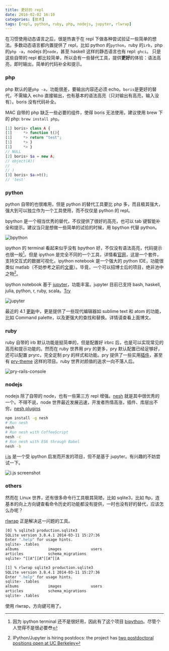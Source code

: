 ```yaml
---
title: 更好的 repl
date: 2016-02-02 16:10
categories: [技术]
tags: [repl, python, ruby, php, nodejs, jupyter, rlwrap]
---
```


在习惯使用动态语言之后，很是热衷于在 repl 下做各种尝试验证一些简单的想法。多数动态语言都内置提供了 repl，比如 python 的`python`，ruby 的`irb`，php 的`php -a`，nodejs 的`node`，甚至 haskell 这样的静态语言也有 repl: `ghci`。 只是这些自带的 repl 都比较简单，所以会有一些替代工具，提供**更好**的体验：语法高亮，即时输出，简单的代码补全和提示。

### php

php 默认的是`php -a`，功能很差，要输出内容还必须 echo。`boris`是更好的替代，不需输入 echo 直接输出，也有基本的语法高亮（只对输出有高亮，输入没有）。boris 没有代码补全。

MAC 自带的 php 缺乏一些必要的组件，使得 boris 无法使用，建议使用 brew 下的 php: `brew install php`。

```php
[1] boris> class A {
[1]     *> function t(){
[1]     *> return "test";
[1]     *> }
[1]     *> }
// NULL
[2] boris> $a = new A;
// object(A)(
//
// )
[3] boris> $a->t();
// 'test'
```

### python

python 自带的也很难用，但是 python 的替代工具要比 php 多，而且极其强大，强大到可以独立作为一个工具使用，而不仅仅是 python 的 repl。

bpython 是一个相当优秀的替代，不仅提供了很好的高亮，也可以 tab 键智能补全和提示。建议当只是想做一些简单的试验的时候，用 bpython 代替 python。

![bpython](http://wulfric.qiniudn.com/R-bpython.png "bpython.png")

ipython 的 terminal 看起来似乎没有 bpython 好，不仅没有语法高亮，代码提示也很一般[^2]。但是 ipython 是完全不同的一个工具，详情看[官网](http://ipython.org/)，这是一个套件，支持交互式的数据可视化，ipython notebook 是一个强大的 python IDE，功能很类似 matlab（不妨参考之前的[文章](/2015/10/better-config-for-matplotlib/)）。毕竟，一个可以招博士后的项目，绝非池中之物[^1]。

ipython notebook 基于 [jupyter](http://jupyter.org/)，功能丰富。jupyter 目前已支持 bash, haskell, julia, python, r, ruby, scala。[Try](https://try.jupyter.org/)

![jupyter](http://wulfric.qiniudn.com/R-jupyter.png "jupyter.png")

最近的 4.1 [更新](http://blog.jupyter.org/2016/01/08/notebook-4-1-release/)中，更是提供了一些现代编辑器如 sublime text 和 atom 的功能，比如 Command palette，以及更强大的查找和替换。详情请查看上面博文。

### ruby

ruby 自带的 irb 默认功能是挺简单的，但是配置好 irbrc 后，也是可以实现常见的高亮和提示功能的。然而在 ruby 世界用 pry 的更多，pry  默认配置已经足够好，还可以配置 pryrc，完全定制 pry 的样式和功能。pry 提供了一些实用[插件](https://github.com/pry/pry/wiki/Available-plugins)，甚至有 [pry-theme](https://github.com/kyrylo/pry-theme) 这样的项目。ruby 世界对颜值的追求一向不落人后。

![pry-rails-console](http://wulfric.qiniudn.com/R-pry-rails-console.png "pry-rails-console.png")

### nodejs

nodejs 除了自带的 node，也有一些第三方 repl 增强。[nesh](http://danielgtaylor.github.io/nesh/) 就是其中很优秀的一个。不得不说，node 世界最近发展迅速，开发者热情高涨，插件、库层出不穷。[nesh plugins](https://www.npmjs.com/browse/keyword/nesh)


```bash
npm install -g nesh
# Run nesh
nesh
# Run nesh with CoffeeScript
nesh -c
# Run nesh with ES6 through Babel
nesh -b
```

[i.js](https://github.com/mksenzov/i.js/tree/master) 是一个受 ipython 启发而开发的项目，但不是基于 jupyter。有兴趣的不妨尝试一下。

![i.js screenshot](https://camo.githubusercontent.com/33b129ac20536958f30b7bc2cacd8a3b7dfdb7a8/687474703a2f2f692e696d6775722e636f6d2f706863597838502e706e67 "i.js screenshot")

### others

然而在 Linux 世界，还有很多命令行工具极其简陋，比如 sqlite3，比如 ftp，连基本的向上方向键查看命令历史的功能都没有提供，一时也没有好的替代，应该怎么办呢？

[rlwrap](https://github.com/hanslub42/rlwrap) 正是解决这一问题的工具。

```bash
[0] % sqlite3 production.sqlite3
SQLite version 3.8.4.1 2014-03-11 15:27:36
Enter ".help" for usage hints.
sqlite> .tables
albums             images             users
articles           schema_migrations
sqlite> ^[[A^[[A^[[A^[[A
```

```bash
[1] % rlwrap sqlite3 production.sqlite3
SQLite version 3.8.4.1 2014-03-11 15:27:36
Enter ".help" for usage hints.
sqlite> .tables
albums             images             users
articles           schema_migrations
sqlite> .tables
```

使用 rlwrap，方向键可用了。

[^1]: IPython/Jupyter is hiring postdocs: the project has [two postdoctoral positions open at UC Berkeley](http://blog.jupyter.org/2015/11/19/project-jupyter-is-hiring-two-postdoctoral-fellows-uc-berkeley)

[^2]: 因为 ipython terminal 还不是很好用，因此有了这个项目 [bipython](http://bipython.org/)。尽管个人觉得不是很必要😳